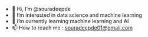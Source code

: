 - 👋 Hi, I’m @souradeepde
- 👀 I’m interested in data science and machine learning
- 🌱 I’m currently learning machine learning and AI
- 📫 How to reach me : souradeepde01@gmail.com

<!---
souradeepde/souradeepde is a ✨ special ✨ repository because its `README.md` (this file) appears on your GitHub profile.
You can click the Preview link to take a look at your changes.
--->
